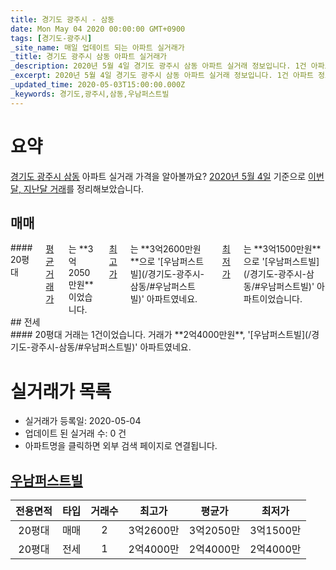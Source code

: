 ```yaml
---
title: 경기도 광주시 - 삼동
date: Mon May 04 2020 00:00:00 GMT+0900
tags: [경기도-광주시]
_site_name: 매일 업데이트 되는 아파트 실거래가
_title: 경기도 광주시 삼동 아파트 실거래가
_description: 2020년 5월 4일 경기도 광주시 삼동 아파트 실거래 정보입니다. 1건 아파트 정보가 있습니다.
_excerpt: 2020년 5월 4일 경기도 광주시 삼동 아파트 실거래 정보입니다. 1건 아파트 정보가 있습니다.
_updated_time: 2020-05-03T15:00:00.000Z
_keywords: 경기도,광주시,삼동,우남퍼스트빌
---
```





# 요약
<ins>경기도 광주시 삼동</ins> 아파트 실거래 가격을 알아볼까요? <ins>2020년 5월 4일</ins> 기준으로 <ins>이번달, 지난달 거래</ins>를 정리해보았습니다.

## 매매
<div class="container">
<div class="twelve columns" markdown="1">
#### 20평대
<ins>평균 거래가</ins>는 **3억2050만원**이었습니다. <ins>최고가</ins>는 **3억2600만원**으로 '[우남퍼스트빌](/경기도-광주시-삼동/#우남퍼스트빌)' 아파트였네요. <ins>최저가</ins>는 **3억1500만원**으로 '[우남퍼스트빌](/경기도-광주시-삼동/#우남퍼스트빌)' 아파트이었습니다.
</div>
</div>
## 전세
<div class="container">
<div class="twelve columns" markdown="1">
#### 20평대
거래는 1건이었습니다. 거래가 **2억4000만원**, '[우남퍼스트빌](/경기도-광주시-삼동/#우남퍼스트빌)' 아파트였네요.
</div>
</div>



# 실거래가 목록
- 실거래가 등록일: 2020-05-04
- 업데이트 된 실거래 수: 0 건
- 아파트명을 클릭하면 외부 검색 페이지로 연결됩니다.

## [우남퍼스트빌](#우남퍼스트빌)

|전용면적|타입|거래수|최고가|평균가|최저가|
|:---:|:---:|:---:|:---:|:---:|:---:|
|20평대|<span class="deal-type-1">매매</span>|2|3억2600만|3억2050만|3억1500만|
|20평대|<span class="deal-type-2">전세</span>|1|2억4000만|2억4000만|2억4000만|

<br/>



